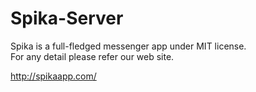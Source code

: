 Spika-Server
============

Spika is a full-fledged messenger app under MIT license.  
For any detail please refer our web site.

http://spikaapp.com/
